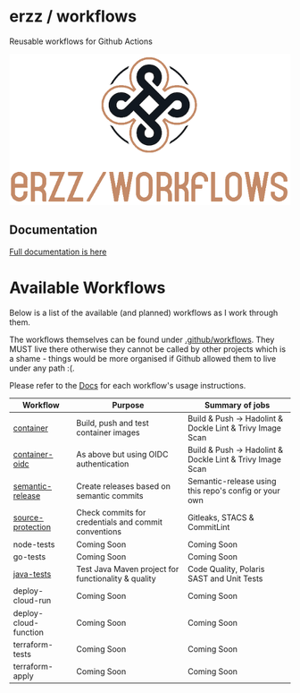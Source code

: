 # erzz / workflows

Reusable workflows for Github Actions

![erzz/workflows logo](docs/img/erzz-workflows-logo-large.png)

## Documentation

[Full documentation is here](https://erzz.github.io/workflows)

# Available Workflows

Below is a list of the available (and planned) workflows as I work through them.

The workflows themselves can be found under [.github/workflows](/.github/workflows). They MUST live there otherwise they cannot be called by other projects which is a shame - things would be more organised if Github allowed them to live under any path :(.

Please refer to the [Docs](https://erzz.github.io/workflows) for each workflow's usage instructions.

| Workflow                                                      | Purpose                                              | Summary of jobs                                           |
| ------------------------------------------------------------- | ---------------------------------------------------- | --------------------------------------------------------- |
| [container](/.github/workflows/container.yml)                 | Build, push and test container images                | Build & Push -> Hadolint & Dockle Lint & Trivy Image Scan |
| [container-oidc](/.github/workflows/container-oidc.yml)       | As above but using OIDC authentication               | Build & Push -> Hadolint & Dockle Lint & Trivy Image Scan |
| [semantic-release](/.github/workflows/release.yml)            | Create releases based on semantic commits            | Semantic-release using this repo's config or your own     |
| [source-protection](/.github/workflows/source-protection.yml) | Check commits for credentials and commit conventions | Gitleaks, STACS & CommitLint                              |
| node-tests                                                    | Coming Soon                                          | Coming Soon                                               |
| go-tests                                                      | Coming Soon                                          | Coming Soon                                               |
| [java-tests](/.github/workflows/java-tests.yml)               | Test Java Maven project for functionality & quality  | Code Quality, Polaris SAST and Unit Tests                 |
| deploy-cloud-run                                              | Coming Soon                                          | Coming Soon                                               |
| deploy-cloud-function                                         | Coming Soon                                          | Coming Soon                                               |
| terraform-tests                                               | Coming Soon                                          | Coming Soon                                               |
| terraform-apply                                               | Coming Soon                                          | Coming Soon                                               |
